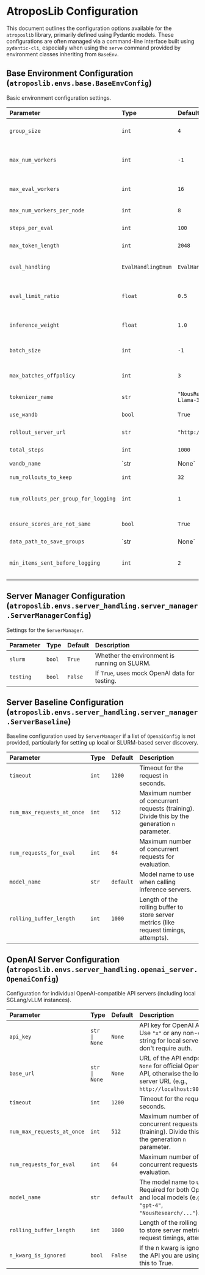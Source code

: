# AtroposLib Configuration

This document outlines the configuration options available for the `atroposlib` library, primarily defined using Pydantic models.
These configurations are often managed via a command-line interface built using `pydantic-cli`, especially when using the `serve` command provided by environment classes inheriting from `BaseEnv`.

## Base Environment Configuration (`atroposlib.envs.base.BaseEnvConfig`)

Basic environment configuration settings.

| Parameter                        | Type                     | Default                                         | Description                                                                                                |
| :------------------------------- | :----------------------- | :---------------------------------------------- | :--------------------------------------------------------------------------------------------------------- |
| `group_size`                     | `int`                    | `4`                                             | How many responses are grouped together for scoring.                                                       |
| `max_num_workers`                | `int`                    | `-1`                                            | Maximum number of workers to use. `-1` calculates from `max_num_workers_per_node`.                       |
| `max_eval_workers`               | `int`                    | `16`                                            | Maximum number of workers to use for evaluation.                                                           |
| `max_num_workers_per_node`       | `int`                    | `8`                                             | Maximum number of workers to use per node.                                                                 |
| `steps_per_eval`                 | `int`                    | `100`                                           | Number of steps to take before evaluating.                                                                 |
| `max_token_length`               | `int`                    | `2048`                                          | Maximum token length used in generations.                                                                  |
| `eval_handling`                  | `EvalHandlingEnum`       | `EvalHandlingEnum.STOP_TRAIN`                   | How to handle evaluations (`STOP_TRAIN`, `LIMIT_TRAIN`, `NONE`).                                             |
| `eval_limit_ratio`               | `float`                  | `0.5`                                           | Ratio of training workers to limit during evals (used if `eval_handling` is `LIMIT_TRAIN`).                |
| `inference_weight`               | `float`                  | `1.0`                                           | Inference weight. Set to `-1` to ignore if doing something special.                                        |
| `batch_size`                     | `int`                    | `-1`                                            | Batch size for training. Usually set by the trainer via the API.                                           |
| `max_batches_offpolicy`          | `int`                    | `3`                                             | Maximum number of off-policy batches to have in the queue.                                                 |
| `tokenizer_name`                 | `str`                    | `"NousResearch/DeepHermes-3-Llama-3-3B-Preview"` | Hugging Face tokenizer to use.                                                                             |
| `use_wandb`                      | `bool`                   | `True`                                          | Whether to use Weights & Biases for logging.                                                               |
| `rollout_server_url`             | `str`                    | `"http://localhost:8000"`                       | URL of the rollout server (FastAPI interface).                                                             |
| `total_steps`                    | `int`                    | `1000`                                          | Total number of steps to run.                                                                              |
| `wandb_name`                     | `str | None`             | `None`                                          | Name to be grouped by in WandB.                                                                            |
| `num_rollouts_to_keep`           | `int`                    | `32`                                            | Number of rollouts to display on WandB.                                                                    |
| `num_rollouts_per_group_for_logging` | `int`                | `1`                                             | Number of rollouts per group to keep for logging. `-1` keeps all.                                          |
| `ensure_scores_are_not_same`     | `bool`                   | `True`                                          | Ensure that scores within a group are not identical (usually `True`).                                      |
| `data_path_to_save_groups`       | `str | None`             | `None`                                          | Path to save generated groups as a JSONL file. If set, groups will be written here.                         |
| `min_items_sent_before_logging`  | `int`                    | `2`                                             | Minimum number of items sent to the API before logging metrics. `0` or less logs every time.             |

## Server Manager Configuration (`atroposlib.envs.server_handling.server_manager.ServerManagerConfig`)

Settings for the `ServerManager`.

| Parameter | Type    | Default | Description                                       |
| :-------- | :------ | :------ | :------------------------------------------------ |
| `slurm`   | `bool`  | `True`  | Whether the environment is running on SLURM.      |
| `testing` | `bool`  | `False` | If `True`, uses mock OpenAI data for testing. |

## Server Baseline Configuration (`atroposlib.envs.server_handling.server_manager.ServerBaseline`)

Baseline configuration used by `ServerManager` if a list of `OpenaiConfig` is not provided, particularly for setting up local or SLURM-based server discovery.

| Parameter                  | Type    | Default   | Description                                                                                             |
| :------------------------- | :------ | :-------- | :------------------------------------------------------------------------------------------------------ |
| `timeout`                  | `int`   | `1200`    | Timeout for the request in seconds.                                                                     |
| `num_max_requests_at_once` | `int`   | `512`     | Maximum number of concurrent requests (training). Divide this by the generation `n` parameter.          |
| `num_requests_for_eval`    | `int`   | `64`      | Maximum number of concurrent requests for evaluation.                                                   |
| `model_name`               | `str`   | `default` | Model name to use when calling inference servers.                                                     |
| `rolling_buffer_length`    | `int`   | `1000`    | Length of the rolling buffer to store server metrics (like request timings, attempts).                   |

## OpenAI Server Configuration (`atroposlib.envs.server_handling.openai_server.OpenaiConfig`)

Configuration for individual OpenAI-compatible API servers (including local SGLang/vLLM instances).

| Parameter                  | Type         | Default   | Description                                                                                             |
| :------------------------- | :----------- | :-------- | :------------------------------------------------------------------------------------------------------ |
| `api_key`                  | `str \| None` | `None`    | API key for OpenAI API. Use `"x"` or any non-empty string for local servers that don't require auth.    |
| `base_url`                 | `str \| None` | `None`    | URL of the API endpoint. `None` for official OpenAI API, otherwise the local server URL (e.g., `http://localhost:9004/v1`). |
| `timeout`                  | `int`        | `1200`    | Timeout for the request in seconds.                                                                     |
| `num_max_requests_at_once` | `int`        | `512`     | Maximum number of concurrent requests (training). Divide this by the generation `n` parameter.          |
| `num_requests_for_eval`    | `int`        | `64`      | Maximum number of concurrent requests for evaluation.                                                   |
| `model_name`               | `str`        | `default` | The model name to use. Required for both OpenAI and local models (e.g., `"gpt-4"`, `"NousResearch/..."`). |
| `rolling_buffer_length`    | `int`        | `1000`    | Length of the rolling buffer to store server metrics (like request timings, attempts).                   |
| `n_kwarg_is_ignored`       | `bool`       | `False`   | If the n kwarg is ignored by the API you are using, set this to True.                                   |
